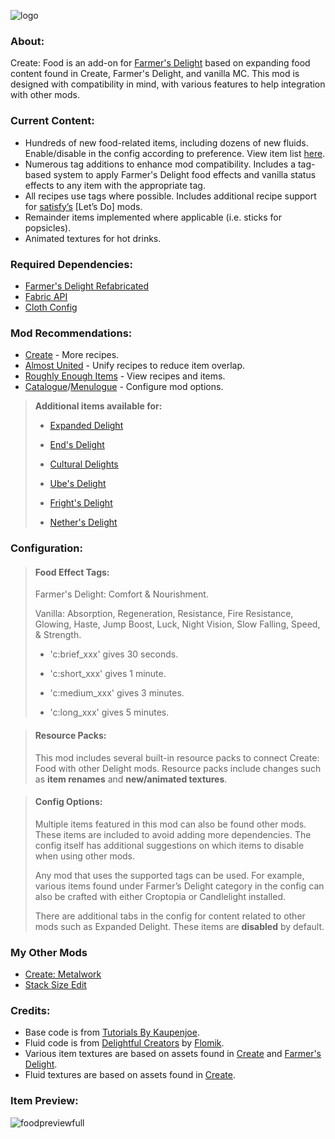 ![logo](https://github.com/AverageAnime/create-food-1.20.1/assets/150550990/473ed31f-67ad-406f-9ea4-e633aa76f49f)
### **About:**

Create: Food is an add-on for [Farmer's Delight](https://www.curseforge.com/minecraft/mc-mods/farmers-delight-refabricated) based on expanding food content found in Create, Farmer's Delight, and vanilla MC. This mod is designed with compatibility in mind, with various features to help integration with other mods.

### **Current Content:**

* Hundreds of new food-related items, including dozens of new fluids. Enable/disable in the config according to preference. View item list [here](https://github.com/AverageAnime/create-food/wiki/Item-List).
* Numerous tag additions to enhance mod compatibility. Includes a tag-based system to apply Farmer's Delight food effects and vanilla status effects to any item with the appropriate tag.
* All recipes use tags where possible. Includes additional recipe support for [satisfy’s](https://www.curseforge.com/members/satisfy/projects) [Let’s Do] mods.
* Remainder items implemented where applicable (i.e. sticks for popsicles).
* Animated textures for hot drinks.

### **Required Dependencies:**

* [Farmer's Delight Refabricated](https://www.curseforge.com/minecraft/mc-mods/farmers-delight-refabricated)
* [Fabric API](https://www.curseforge.com/minecraft/mc-mods/fabric-api)
* [Cloth Config](https://www.curseforge.com/minecraft/mc-mods/cloth-config)

### **Mod Recommendations:**

* [Create](https://www.curseforge.com/minecraft/mc-mods/create-fabric) - More recipes. 
* [Almost United](https://www.curseforge.com/minecraft/mc-mods/almost-unified) - Unify recipes to reduce item overlap.
* [Roughly Enough Items](https://www.curseforge.com/minecraft/mc-mods/roughly-enough-items) - View recipes and items.
* [Catalogue](https://www.curseforge.com/minecraft/mc-mods/catalogue-fabric)/[Menulogue](https://www.curseforge.com/minecraft/mc-mods/menulogue) - Configure mod options.

>**Additional items available for:**
> 
> * [Expanded Delight](https://www.curseforge.com/minecraft/mc-mods/expanded-delight)
>
> * [End's Delight](https://www.curseforge.com/minecraft/mc-mods/ends-delight)
>
> * [Cultural Delights](https://www.curseforge.com/minecraft/mc-mods/cultural-delights-fabric)
>
> * [Ube's Delight](https://www.curseforge.com/minecraft/mc-mods/ubes-delight)
>
> * [Fright's Delight](https://www.curseforge.com/minecraft/mc-mods/frights-delight)
>
> * [Nether's Delight](https://www.curseforge.com/minecraft/mc-mods/nethers-delight-refabricated) 
  
### **Configuration:**
>#### **Food Effect Tags:**
> Farmer's Delight: Comfort & Nourishment.
>
> Vanilla: Absorption, Regeneration, Resistance, Fire Resistance, Glowing, Haste, Jump Boost, Luck, Night Vision, Slow Falling, Speed, & Strength.
>
>  * 'c:brief_xxx' gives 30 seconds.
>
>  * 'c:short_xxx' gives 1 minute.
>
>  * 'c:medium_xxx' gives 3 minutes.
>
>  * 'c:long_xxx' gives 5 minutes.

>#### **Resource Packs:**
>This mod includes several built-in resource packs to connect Create: Food with other Delight mods. Resource packs include changes such as **item renames** and **new/animated textures**.

>#### **Config Options:**
>Multiple items featured in this mod can also be found other mods. These items are included to avoid adding more dependencies. The config itself has additional suggestions on which items to disable when using other mods.
>
>Any mod that uses the supported tags can be used. For example, various items found under Farmer’s Delight category in the config can also be crafted with either Croptopia or Candlelight installed.
>
> There are additional tabs in the config for content related to other mods such as Expanded Delight. These items are **disabled** by default.
### **My Other Mods**
* [Create: Metalwork](https://www.curseforge.com/minecraft/mc-mods/create-metalwork-fabric)
* [Stack Size Edit](https://www.curseforge.com/minecraft/mc-mods/stack-size-edit-fabric)
### **Credits:**

* Base code is from [Tutorials By Kaupenjoe](https://github.com/Tutorials-By-Kaupenjoe/Fabric-Tutorial-1.20.X).
* Fluid code is from [Delightful Creators](https://www.curseforge.com/minecraft/mc-mods/delightful-creators-fabric) by [Flomik](https://www.curseforge.com/members/flomik).
* Various item textures are based on assets found in [Create](https://www.curseforge.com/minecraft/mc-mods/create-fabric) and [Farmer's Delight](https://www.curseforge.com/minecraft/mc-mods/farmers-delight-fabric).
* Fluid textures are based on assets found in [Create](https://www.curseforge.com/minecraft/mc-mods/create-fabric).

### **Item Preview:**
![foodpreviewfull](https://github.com/AverageAnime/create-food/assets/150550990/ec0cf5cb-9833-47c7-96dd-1fc51859b3b1)